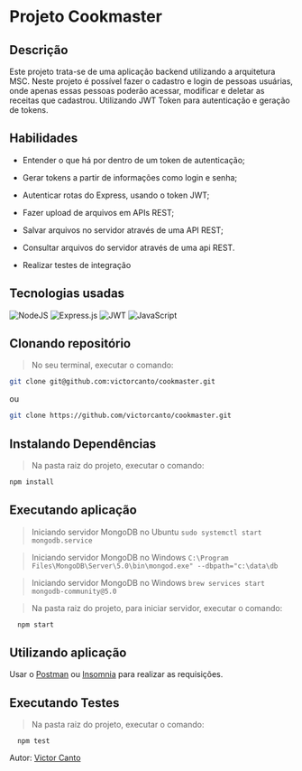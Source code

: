 # Projeto Cookmaster

## Descrição
Este projeto trata-se de uma aplicação backend utilizando a arquitetura MSC. Neste projeto é possível fazer o cadastro e login de pessoas usuárias, onde apenas essas pessoas poderão acessar, modificar e deletar as receitas que cadastrou. Utilizando JWT Token para autenticação e geração de tokens.

## Habilidades

- Entender o que há por dentro de um token de autenticação;

- Gerar tokens a partir de informações como login e senha;

- Autenticar rotas do Express, usando o token JWT;

- Fazer upload de arquivos em APIs REST;

- Salvar arquivos no servidor através de uma API REST;

- Consultar arquivos do servidor através de uma api REST.

- Realizar testes de integração

## Tecnologias usadas
![NodeJS](https://img.shields.io/badge/node.js-6DA55F?style=for-the-badge&logo=node.js&logoColor=white)
![Express.js](https://img.shields.io/badge/express.js-%23404d59.svg?style=for-the-badge&logo=express&logoColor=%2361DAFB)
![JWT](https://img.shields.io/badge/JWT-black?style=for-the-badge&logo=JSON%20web%20tokens)
![JavaScript](https://img.shields.io/badge/javascript-%23323330.svg?style=for-the-badge&logo=javascript&logoColor=%23F7DF1E)

## Clonando repositório
> No seu terminal, executar o comando:
```bash
git clone git@github.com:victorcanto/cookmaster.git
``` 
ou
```bash
git clone https://github.com/victorcanto/cookmaster.git
``` 

## Instalando Dependências

> Na pasta raiz do projeto, executar o comando:
```bash
npm install
``` 
## Executando aplicação

> Iniciando servidor MongoDB no Ubuntu
  `sudo systemctl start mongodb.service`
  
> Iniciando servidor MongoDB no Windows
  `C:\Program Files\MongoDB\Server\5.0\bin\mongod.exe" --dbpath="c:\data\db`

> Iniciando servidor MongoDB no Windows
 `brew services start mongodb-community@5.0`

> Na pasta raiz do projeto, para iniciar servidor, executar o comando:
  ```bash
    npm start
  ```
 ## Utilizando aplicação
 
  Usar o [Postman](https://www.postman.com/) ou [Insomnia](https://insomnia.rest/download) para realizar as requisições.
  
## Executando Testes

> Na pasta raiz do projeto, executar o comando:
  ```
    npm test
  ```

  Autor: [Victor Canto](https://www.linkedin.com/in/vscanto/)
